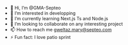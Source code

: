 - 👋 Hi, I’m @GMA-Septeo
- 👀 I’m interested in developping 
- 🌱 I’m currently learning Next.js Ts and Node.js
- 💞️ I’m looking to collaborate on any interesting project
- 📫 How to reach me gweltaz.mary@septeo.com
- ⚡ Fun fact: I love patio sprint

<!---
GMA-Septeo/GMA-Septeo is a ✨ special ✨ repository because its `README.md` (this file) appears on your GitHub profile.
You can click the Preview link to take a look at your changes.
--->

